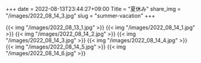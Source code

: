 +++
date  = 2022-08-13T23:44:27+09:00
Title = "夏休み"
share_img = "/images/2022_08_14_3.jpg"
slug = "summer-vacation"
+++

{{< img "/images/2022_08_13_1.jpg" >}}
{{< img "/images/2022_08_14_1.jpg" >}}
{{< img "/images/2022_08_14_2.jpg" >}}
{{< img "/images/2022_08_14_3.jpg" >}}
{{< img "/images/2022_08_14_4.jpg" >}}
{{< img "/images/2022_08_14_5.jpg" >}}
{{< img "/images/2022_08_14_6.jpg" >}}